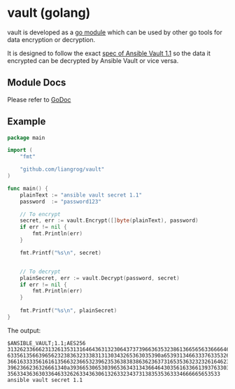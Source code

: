 # vault (golang)
vault is developed as a [go module](https://github.com/golang/go/wiki/Modules) which can be used by other go tools for data encryption or decryption.

It is designed to follow the exact [spec of Ansible Vault 1.1](https://docs.ansible.com/ansible/latest/user_guide/vault.html#vault-payload-format-1-1) so the data it encrypted can be decrypted by Ansible Vault or vice versa.

## Module Docs
Please refer to [GoDoc](https://godoc.org/github.com/liangrog/vault)

## Example
```go
package main

import (
    "fmt"

    "github.com/liangrog/vault"
)

func main() {
    plainText := "ansible vault secret 1.1"
    password  := "password123"

    // To encrypt
    secret, err := vault.Encrypt([]byte(plainText), password)
    if err != nil {
        fmt.Println(err)
    }

    fmt.Printf("%s\n", secret)


    // To decrypt
    plainSecret, err := vault.Decrypt(password, secret)
    if err != nil {
        fmt.Println(err)
    }
   
    fmt.Printf("%s\n", plainSecret)
}
```

The output:
```
$ANSIBLE_VAULT;1.1;AES256
31326233666231326135313164643631323064373739663635323861366565633666646135316631
6335613566396562323836323338313130343265363035390a653931346633376335326530323266
36616333356161613566323665323962353638383863623637316535363232326164623365396533
3962366236326661340a393665306530396536343134366464303561633661393763303134396232
35633436363033646332626334363061326332343731383535363334666665653533
ansible vault secret 1.1
```
